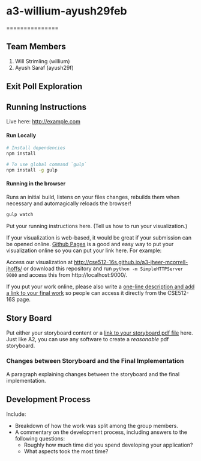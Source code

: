 # a3-willium-ayush29feb
===============

## Team Members

1. Will Strimling (willium)
2. Ayush Saraf (ayush29f)

## Exit Poll Exploration

<!--
![Thumbnail](thumbnail.png)

(Put your a brief description of your final interactive visualization application and your dataset here.)
-->

## Running Instructions

Live here: http://example.com

#### Run Locally

```bash
# Install dependencies
npm install

# To use global command `gulp`
npm install -g gulp
```

#### Running in the browser
Runs an initial build, listens on your files changes, rebuilds them when necessary
and automagically reloads the browser!

```bash
gulp watch
```

Put your running instructions here. (Tell us how to run your visualization.)

If your visualization is web-based,  it would be great if your submission can be opened online. [Github Pages](http://pages.github.com/) is a good and easy way to put your visualization online so you can put your link here.  For example:

Access our visualization at http://cse512-16s.github.io/a3-jheer-mcorrell-jhoffs/ or download this repository and run `python -m SimpleHTTPServer 9000` and access this from http://localhost:9000/.

If you put your work online, please also write a [one-line description and add a link to your final work](http://note.io/1n3u46s) so people can access it directly from the CSE512-16S page.

## Story Board

Put either your storyboard content or a [link to your storyboard pdf file](storyboard.pdf?raw=true) here. Just like A2, you can use any software to create a *reasonable* pdf storyboard.

### Changes between Storyboard and the Final Implementation

A paragraph explaining changes between the storyboard and the final implementation.

## Development Process

Include:
- Breakdown of how the work was split among the group members.
- A commentary on the development process, including answers to the following questions:
  - Roughly how much time did you spend developing your application?
  - What aspects took the most time?
